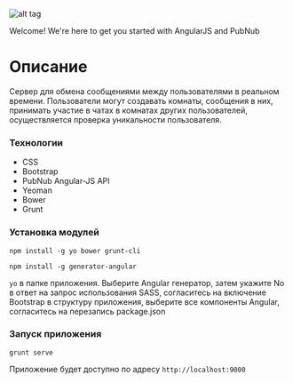 ![alt tag](https://github.com/pubnub/angular-js/raw/master/pubnub.png)

Welcome! We're here to get you started with AngularJS and PubNub

# Описание
Сервер для обмена сообщениями между пользователями в реальном времени. Пользователи могут создавать комнаты, сообщения в них, принимать участие в чатах в комнатах других пользователей, осуществляется проверка уникальности пользователя.

### Технологии
* CSS
* Bootstrap
* PubNub Angular-JS API
* Yeoman
* Bower
* Grunt

### Установка модулей
`npm install -g yo bower grunt-cli`

`npm install -g generator-angular`

`yo` в папке приложения. Выберите Angular генератор, затем укажите No в ответ на запрос использования SASS, согласитесь на включение Bootstrap в структуру приложения, выберите все компоненты Angular, согласитесь на перезапись package.json

### Запуск приложения
`grunt serve`

Приложение будет доступно по адресу `http://localhost:9000`
